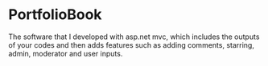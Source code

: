 # PortfolioBook
The software that I developed with asp.net mvc, which includes the outputs of your codes and then adds features such as adding comments, starring, admin, moderator and user inputs.
